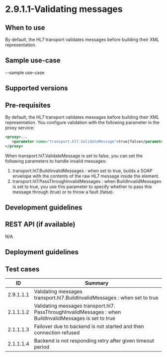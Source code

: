 # 2.9.1.1-Validating messages 

## When to use
By default, the HL7 transport validates messages before building their XML representation.

## Sample use-case
--sample use-case

## Supported versions

## Pre-requisites
By default, the HL7 transport validates messages before building their XML representation. You configure validation with the following parameter in the proxy service:

```xml
<proxy>...
   <parameter name="transport.hl7.ValidateMessage">true|false</parameter> <!-- default is true -->
</proxy>
```

When transport.hl7.ValidateMessage is set to false, you can set the following parameters to handle invalid messages:

1. transport.hl7.BuildInvalidMessages : when set to true, builds a SOAP envelope with the contents of the raw HL7 message inside the <rawMessage> element.
2. transport.hl7.PassThroughInvalidMessages : when  BuildInvalidMessages is set to true, you use this parameter to specify whether to pass this message through (true) or to throw a fault (false).

## Development guidelines

## REST API (if available)
N/A

## Deployment guidelines

## Test cases

| ID | Summary |
| ------------- | ------------- |
| 2.9.1.1.1  | Validating messages transport.hl7.BuildInvalidMessages : when set to true    |
| 2.1.1.1.2  | Validating messages transport.hl7. PassThroughInvalidMessages : when  BuildInvalidMessages is set to true  |
| 2.1.1.1.3  | Failover due to backend is not started and then connection refused     |
| 2.1.1.1.4  | Backend is not responding retry after given timeout period |